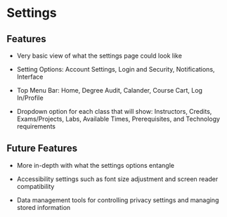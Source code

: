 # Settings

## Features
- Very basic view of what the settings page could look like

- Setting Options: Account Settings, Login and Security, Notifications, Interface

- Top Menu Bar: Home, Degree Audit, Calander, Course Cart, Log In/Profile

- Dropdown option for each class that will show: Instructors, Credits, Exams/Projects, Labs, Available Times, Prerequisites, and Technology requirements
## Future Features
- More in-depth with what the settings options entangle

- Accessibility settings such as font size adjustment and screen reader compatibility

- Data management tools for controlling privacy settings and managing stored information
